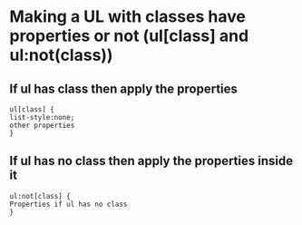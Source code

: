 # Making a UL with classes have properties or not (ul[class] and ul:not(class))

## **If ul has class then apply** the properties 

```
ul[class] {
list-style:none;
other properties
}
```

## **If ul has no class then apply** the properties inside it 

```
ul:not[class] {
Properties if ul has no class
}
```

